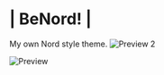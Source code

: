 # | BeNord! |
My own Nord style theme.
![Preview 2](https://user-images.githubusercontent.com/85375012/161890676-579a2d61-23a3-4d4a-8d64-3c4187e5f1da.png)

![Preview](https://user-images.githubusercontent.com/85375012/161472404-c10f888f-dc55-4828-8e85-e5bc4340e75c.png)

